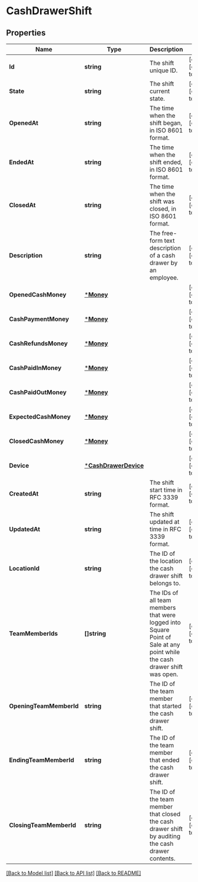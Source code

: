 # CashDrawerShift

## Properties
Name | Type | Description | Notes
------------ | ------------- | ------------- | -------------
**Id** | **string** | The shift unique ID. | [optional] [default to null]
**State** | **string** | The shift current state. | [optional] [default to null]
**OpenedAt** | **string** | The time when the shift began, in ISO 8601 format. | [optional] [default to null]
**EndedAt** | **string** | The time when the shift ended, in ISO 8601 format. | [optional] [default to null]
**ClosedAt** | **string** | The time when the shift was closed, in ISO 8601 format. | [optional] [default to null]
**Description** | **string** | The free-form text description of a cash drawer by an employee. | [optional] [default to null]
**OpenedCashMoney** | [***Money**](Money.md) |  | [optional] [default to null]
**CashPaymentMoney** | [***Money**](Money.md) |  | [optional] [default to null]
**CashRefundsMoney** | [***Money**](Money.md) |  | [optional] [default to null]
**CashPaidInMoney** | [***Money**](Money.md) |  | [optional] [default to null]
**CashPaidOutMoney** | [***Money**](Money.md) |  | [optional] [default to null]
**ExpectedCashMoney** | [***Money**](Money.md) |  | [optional] [default to null]
**ClosedCashMoney** | [***Money**](Money.md) |  | [optional] [default to null]
**Device** | [***CashDrawerDevice**](CashDrawerDevice.md) |  | [optional] [default to null]
**CreatedAt** | **string** | The shift start time in RFC 3339 format. | [optional] [default to null]
**UpdatedAt** | **string** | The shift updated at time in RFC 3339 format. | [optional] [default to null]
**LocationId** | **string** | The ID of the location the cash drawer shift belongs to. | [optional] [default to null]
**TeamMemberIds** | **[]string** | The IDs of all team members that were logged into Square Point of Sale at any point while the cash drawer shift was open. | [optional] [default to null]
**OpeningTeamMemberId** | **string** | The ID of the team member that started the cash drawer shift. | [optional] [default to null]
**EndingTeamMemberId** | **string** | The ID of the team member that ended the cash drawer shift. | [optional] [default to null]
**ClosingTeamMemberId** | **string** | The ID of the team member that closed the cash drawer shift by auditing the cash drawer contents. | [optional] [default to null]

[[Back to Model list]](../README.md#documentation-for-models) [[Back to API list]](../README.md#documentation-for-api-endpoints) [[Back to README]](../README.md)

